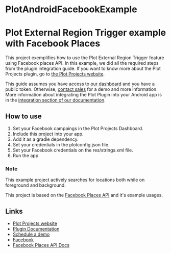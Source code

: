 # PlotAndroidFacebookExample

# Plot External Region Trigger example with Facebook Places
This project exemplifies how to use the Plot External Region Trigger feature using Facebook places API. In this example, we did all the required steps from the plugin integration guide. If you want to know more about the Plot Projects plugin, go to [the Plot Projects website](https://www.plotprojects.com).

This guide assumes you have access to [our dashboard](https://admin.plotprojects.com/) and you have a public token. Otherwise, [contact sales](https://content.plotprojects.com/schedule-demo/) for a demo and more information. More information about integrating the Plot Plugin into your Android app is in the [integration section of our documentation](https://www.plotprojects.com/documentation/#android-integration).

## How to use
1. Set your Facebook campaings in the Plot Projects Dashboard.
2. Include this project into your app.
3. Add it as a gradle dependency.
4. Set your credentials in the plotconfig.json file.
5. Set your Facebook credentials on the res/strings.xml file.
6. Run the app

### Note
This example project actively searches for locations both while on foreground and background.

This project is based on the [Facebook Places API](https://developers.facebook.com/docs/places/android) and it's example usages.

## Links

* [Plot Projects website](https://www.plotprojects.com)
* [Plugin Documentation](https://www.plotprojects.com/documentation)
* [Schedule a demo](https://content.plotprojects.com/schedule-demo/)
* [Facebook](https://developers.facebook.com)
* [Facebook Places API Docs](https://developers.facebook.com/docs/places/android)
